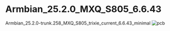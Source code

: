 # Armbian_25.2.0_MXQ_S805_6.6.43
Armbian_25.2.0-trunk.258_MXQ_S805_trixie_current_6.6.43_minimal
![pcb](pcb.jpg)

